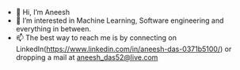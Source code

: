 - 👋 Hi, I’m Aneesh
- 👀 I’m interested in Machine Learning, Software engineering and everything in between.
- 📫 The best way to reach me is by connecting on LinkedIn(https://www.linkedin.com/in/aneesh-das-0371b5100/) or dropping a mail at aneesh_das52@live.com

<!---
aneesh52/aneesh52 is a ✨ special ✨ repository because its `README.md` (this file) appears on your GitHub profile.
You can click the Preview link to take a look at your changes.
--->
